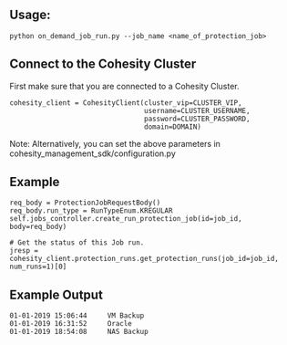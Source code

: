 ## Usage: 
```
python on_demand_job_run.py --job_name <name_of_protection_job>
```

## Connect to the Cohesity Cluster
First make sure that you are connected to a Cohesity Cluster.
```
cohesity_client = CohesityClient(cluster_vip=CLUSTER_VIP,
                                 username=CLUSTER_USERNAME, 
                                 password=CLUSTER_PASSWORD,
                                 domain=DOMAIN)
```
Note: Alternatively, you can set the above parameters in cohesity_management_sdk/configuration.py

## Example
``` 
req_body = ProtectionJobRequestBody()
req_body.run_type = RunTypeEnum.KREGULAR
self.jobs_controller.create_run_protection_job(id=job_id, body=req_body)

# Get the status of this Job run.
jresp = cohesity_client.protection_runs.get_protection_runs(job_id=job_id, num_runs=1)[0]
```

## Example Output
```
01-01-2019 15:06:44	    VM Backup
01-01-2019 16:31:52	    Oracle 
01-01-2019 18:54:08	    NAS Backup
```

